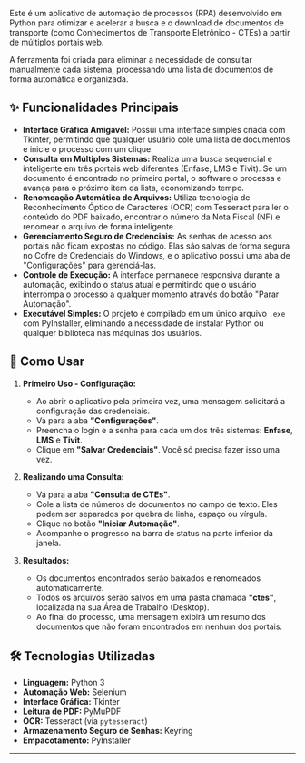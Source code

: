 Este é um aplicativo de automação de processos (RPA) desenvolvido em Python para otimizar e acelerar a busca e o download de documentos de transporte (como Conhecimentos de Transporte Eletrônico - CTEs) a partir de múltiplos portais web.

A ferramenta foi criada para eliminar a necessidade de consultar manualmente cada sistema, processando uma lista de documentos de forma automática e organizada.

## ✨ Funcionalidades Principais

* **Interface Gráfica Amigável:** Possui uma interface simples criada com Tkinter, permitindo que qualquer usuário cole uma lista de documentos e inicie o processo com um clique.
* **Consulta em Múltiplos Sistemas:** Realiza uma busca sequencial e inteligente em três portais web diferentes (Enfase, LMS e Tivit). Se um documento é encontrado no primeiro portal, o software o processa e avança para o próximo item da lista, economizando tempo.
* **Renomeação Automática de Arquivos:** Utiliza tecnologia de Reconhecimento Óptico de Caracteres (OCR) com Tesseract para ler o conteúdo do PDF baixado, encontrar o número da Nota Fiscal (NF) e renomear o arquivo de forma inteligente.
* **Gerenciamento Seguro de Credenciais:** As senhas de acesso aos portais não ficam expostas no código. Elas são salvas de forma segura no Cofre de Credenciais do Windows, e o aplicativo possui uma aba de "Configurações" para gerenciá-las.
* **Controle de Execução:** A interface permanece responsiva durante a automação, exibindo o status atual e permitindo que o usuário interrompa o processo a qualquer momento através do botão "Parar Automação".
* **Executável Simples:** O projeto é compilado em um único arquivo `.exe` com PyInstaller, eliminando a necessidade de instalar Python ou qualquer biblioteca nas máquinas dos usuários.

## 🚀 Como Usar

1.  **Primeiro Uso - Configuração:**
    * Ao abrir o aplicativo pela primeira vez, uma mensagem solicitará a configuração das credenciais.
    * Vá para a aba **"Configurações"**.
    * Preencha o login e a senha para cada um dos três sistemas: **Enfase**, **LMS** e **Tivit**.
    * Clique em **"Salvar Credenciais"**. Você só precisa fazer isso uma vez.

2.  **Realizando uma Consulta:**
    * Vá para a aba **"Consulta de CTEs"**.
    * Cole a lista de números de documentos no campo de texto. Eles podem ser separados por quebra de linha, espaço ou vírgula.
    * Clique no botão **"Iniciar Automação"**.
    * Acompanhe o progresso na barra de status na parte inferior da janela.

3.  **Resultados:**
    * Os documentos encontrados serão baixados e renomeados automaticamente.
    * Todos os arquivos serão salvos em uma pasta chamada **"ctes"**, localizada na sua Área de Trabalho (Desktop).
    * Ao final do processo, uma mensagem exibirá um resumo dos documentos que não foram encontrados em nenhum dos portais.

## 🛠️ Tecnologias Utilizadas

* **Linguagem:** Python 3
* **Automação Web:** Selenium
* **Interface Gráfica:** Tkinter 
* **Leitura de PDF:** PyMuPDF
* **OCR:** Tesseract (via `pytesseract`)
* **Armazenamento Seguro de Senhas:** Keyring
* **Empacotamento:** PyInstaller

---
